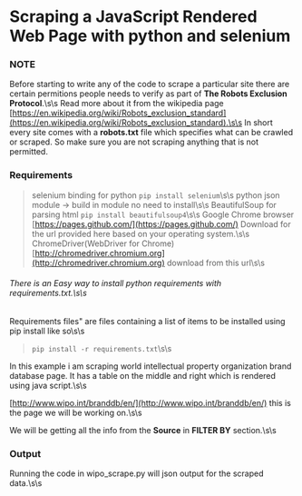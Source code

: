 # Scraping a JavaScript Rendered Web Page with python and selenium
### NOTE
Before starting to write any of the code to scrape a particular site there are certain permitions people needs to verify as part of **The Robots Exclusion Protocol**.\s\s
Read more about it from the wikipedia page [https://en.wikipedia.org/wiki/Robots_exclusion_standard](https://en.wikipedia.org/wiki/Robots_exclusion_standard).\s\s
In short every site comes with a **robots.txt** file which specifies what can be crawled or scraped. So make sure you are not scraping anything that is not permitted. 

### Requirements
> selenium binding for python  ``` pip install selenium ```\s\s
> python json module -> build in module no need to install\s\s
> BeautifulSoup for parsing html ``` pip install beautifulsoup4 ```\s\s
> Google Chrome browser [https://pages.github.com/](https://pages.github.com/) Download for the url provided here based on your operating system.\s\s
> ChromeDriver(WebDriver for Chrome) [http://chromedriver.chromium.org](http://chromedriver.chromium.org) download from this url\s\s

###### There is an Easy way to install python requirements with requirements.txt.\s\s
Requirements files" are files containing a list of items to be installed using pip install like so\s\s
> ``` pip install -r requirements.txt ```\s\s

In this example i am scraping world intellectual property organization brand database page. It has a table on the middle and right which is rendered using java script.\s\s

[http://www.wipo.int/branddb/en/](http://www.wipo.int/branddb/en/) this is the page we will be working on.\s\s

We will be getting all the info from the **Source** in **FILTER BY** section.\s\s

### Output
Running the code in wipo_scrape.py will json output for the scraped data.\s\s
